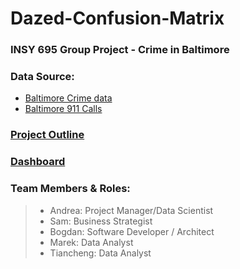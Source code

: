 # **Dazed-Confusion-Matrix**
### INSY 695 Group Project - Crime in Baltimore
### Data Source: 
- [Baltimore Crime data](https://www.kaggle.com/sohier/crime-in-baltimore)
- [Baltimore 911 Calls](https://data.baltimorecity.gov/datasets/911-calls-for-service-2017)
### [Project Outline](https://github.com/McGill-MMA-EnterpriseAnalytics/Dazed-Confusion-Matrix/tree/master/Project_Framework)
### [Dashboard](https://share.streamlit.io/bogdan-tanasie/dazed-confusion-matrix) 
### Team Members & Roles: 
 > * Andrea: Project Manager/Data Scientist
 > * Sam: Business Strategist
 > * Bogdan: Software Developer / Architect
 > * Marek: Data Analyst
 > * Tiancheng: Data Analyst
